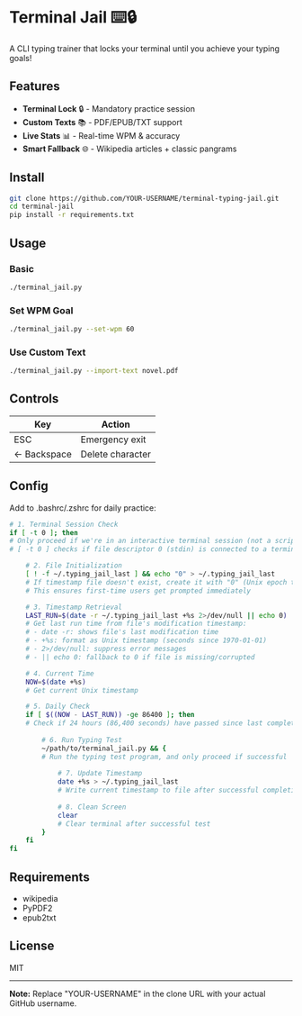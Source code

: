 # Terminal Jail ⌨️🔒

A CLI typing trainer that locks your terminal until you achieve your typing goals!

## Features

- **Terminal Lock** 🔒 - Mandatory practice session
- **Custom Texts** 📚 - PDF/EPUB/TXT support
- **Live Stats** 📊 - Real-time WPM & accuracy
- **Smart Fallback** 🌐 - Wikipedia articles + classic pangrams

## Install

```bash
git clone https://github.com/YOUR-USERNAME/terminal-typing-jail.git
cd terminal-jail
pip install -r requirements.txt
```

## Usage

### Basic

```bash
./terminal_jail.py
```

### Set WPM Goal

```bash
./terminal_jail.py --set-wpm 60
```

### Use Custom Text

```bash
./terminal_jail.py --import-text novel.pdf
```

## Controls

| Key | Action |
|-----|--------|
| ESC | Emergency exit |
| ← Backspace | Delete character |

## Config

Add to .bashrc/.zshrc for daily practice:

```bash
# 1. Terminal Session Check
if [ -t 0 ]; then
# Only proceed if we're in an interactive terminal session (not a script/pipe)
# [ -t 0 ] checks if file descriptor 0 (stdin) is connected to a terminal

    # 2. File Initialization
    [ ! -f ~/.typing_jail_last ] && echo "0" > ~/.typing_jail_last
    # If timestamp file doesn't exist, create it with "0" (Unix epoch timestamp)
    # This ensures first-time users get prompted immediately

    # 3. Timestamp Retrieval
    LAST_RUN=$(date -r ~/.typing_jail_last +%s 2>/dev/null || echo 0)
    # Get last run time from file's modification timestamp:
    # - date -r: shows file's last modification time
    # - +%s: format as Unix timestamp (seconds since 1970-01-01)
    # - 2>/dev/null: suppress error messages
    # - || echo 0: fallback to 0 if file is missing/corrupted

    # 4. Current Time
    NOW=$(date +%s)
    # Get current Unix timestamp

    # 5. Daily Check
    if [ $((NOW - LAST_RUN)) -ge 86400 ]; then
    # Check if 24 hours (86,400 seconds) have passed since last completion
    
        # 6. Run Typing Test
        ~/path/to/terminal_jail.py && {
        # Run the typing test program, and only proceed if successful
            
            # 7. Update Timestamp
            date +%s > ~/.typing_jail_last
            # Write current timestamp to file after successful completion
            
            # 8. Clean Screen
            clear
            # Clear terminal after successful test
        }
    fi
fi
```

## Requirements

- wikipedia
- PyPDF2
- epub2txt

## License

MIT

---

**Note:** Replace "YOUR-USERNAME" in the clone URL with your actual GitHub username.
